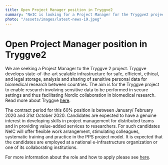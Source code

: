 ```yaml
---
title: Open Project Manager position in Tryggve2
summary: "NeIC is looking for a Project Manager for the Tryggve2 project. Tryggve offers a Nordic platform for collaboration on sensitive data by utilizing and connecting existing capabilities and services in the Nordic countries. The project is funded by NeIC and the ELIXIR nodes in Denmark, Finland, Norway and Sweden."
photo: "/assets/images/latest-news-19.jpeg"
---
```



Open Project Manager position in Tryggve2
===============================

We are seeking a Project Manager to the Tryggve 2 project. Tryggve develops state-of-the-art scalable infrastructure for safe, efficient, ethical, and legal storage, analysis and sharing of sensitive personal data for biomedical research between countries. The aim is for the Tryggve project to enable research involving sensitive data to be performed in secure settings and thus facilitating Nordic collaboration in biomedical research. Read more about Tryggve [here](https://neic.no/tryggve/).

The contract period for this 60% position is between January/ February 2020 and 31st October 2020. Candidates are expected to have a genuine interest in developing skills in project management for distributed teams and in providing value-added services to researchers. For such candidates NeIC will offer flexible work arrangement, stimulating colleagues, systematic training and practice in the PPS project model. It is expected that the candidates are employed at a national e-infrastructure organization or one of its collaborating institutions. 

For more information about the role and how to apply please see [here](https://wiki.neic.no/w/ext/img_auth.php/f/fe/200102-Open-position-announcement-Tryggve2.docx.pdf).
